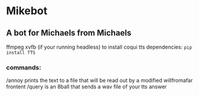 # Mikebot
## A bot for Michaels from Michaels


ffmpeg
xvfb (if your running headless)
to install coqui tts dependencies:
``pip install TTS``



### commands:
/annoy prints the text to a file that will be read out by a modified willfromafar frontent
/query is an 8ball that sends a wav file of your tts answer